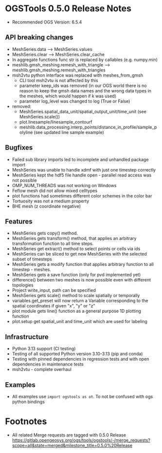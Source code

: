 # OGSTools 0.5.0 Release Notes

- Recommended OGS Version: 6.5.4

## API breaking changes

- MeshSeries.data --> MeshSeries.values
- MeshSeries.clear --> MeshSeries.clear_cache
- In aggregate functions func str is replaced by callables (e.g. numpy.min)
- meshlib.gmsh_meshing.remesh_with_triangle --> meshlib.gmsh_meshing.remesh_with_triangles
- msh2vtu python interface was replaced with meshes_from_gmsh
  - CLI tool msh2vtu is not affected by this
  - parameter keep_ids was removed (in our OGS world there is no reason to keep the gmsh data names and the wrong data types in the meshes, which would happen if k was used)
  - parameter log_level was changed to log (True or False)
- removed:
  - MeshSeries.spatial_data_unit/spatial_output_unit/time_unit (see
    MeshSeries.scale())
  - plot.linesample/linesample_contourf
  - meshlib.data_processing.interp_points/distance_in_profile/sample_polyline
    (see updated line sample example)

## Bugfixes

- Failed sub library imports led to incomplete and unhandled package import
- MeshSeries was unable to handle xdmf with just one timestep correctly
- MeshSeries kept the hdf5 file handle open - parallel read access was not possible
- OMP_NUM_THREADS was not working on Windows
- Feflow mesh did not allow mixed celltypes
- plot functions had sometimes different color schemes in the color bar
- Tortuosity was not a medium property
- BHE mesh (z coordinate negative)

## Features

- MeshSeries gets copy() method.
- MeshSeries gets transform() method, that applies an arbitrary transformation function to all time steps.
- MeshSeries get extract() method to select points or cells via ids
- MeshSeries can be sliced to get new MeshSeries with the selected subset of timesteps
- MeshSeries gets a modify function that applies arbitrary function to all timestep - meshes.
- MeshSeries gets a save function (only for pvd implemented yet)
- difference() between two meshes is now possible even with different topologies
- Project write_input, path can be specified
- MeshSeries gets scale() method to scale spatially or temporally
- variables.get_preset will now return a Variable corresponding to the spatial
  coordinates if given "x", "y" or "z"
- plot module gets line() function as a general purpose 1D plotting function
- plot.setup get spatial_unit and time_unit which are used for labeling

## Infrastructure

- Python 3.13 support (CI testing)
- Testing of all supported Python version 3.10-3.13 (pip and conda)
- Testing with pinned dependencies in regression tests and with open dependencies in maintenance tests
- msh2vtu - complete overhaul

## Examples

- All examples use `import ogstools as ot`. To not be confused with ogs python bindings

# Footnotes

- All related Merge requests are tagged with 0.5.0 Release https://gitlab.opengeosys.org/ogs/tools/ogstools/-/merge_requests?scope=all&state=merged&milestone_title=0.5.0%20Release
